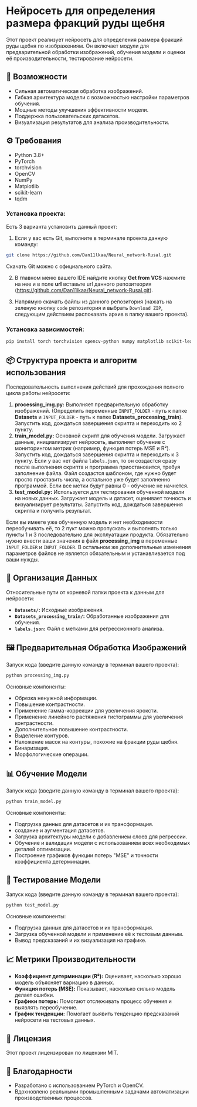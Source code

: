 # Нейросеть для определения размера фракций руды щебня

Этот проект реализует нейросеть для определения размера фракций руды щебня по изображениям. Он включает модули для предварительной обработки изображений, обучения модели и оценки её производительности, тестирование нейросети.

## 🚀 Возможности

- Сильная автоматическая обработка изображений.
- Гибкая архитектура модели с возможностью настройки параметров обучения.
- Мощные методы улучшения эффективности модели.
- Поддержка пользовательских датасетов.
- Визуализация результатов для анализа производительности.

## ⚙️ Требования

- Python 3.8+
- PyTorch
- torchvision
- OpenCV
- NumPy
- Matplotlib
- scikit-learn
- tqdm


### Установка проекта:
Есть 3 варианта установить данный проект:

1) Если у вас есть Git, выполните в терминале проекта данную команду:
  ```bash
  git clone https://github.com/Dan11lkaa/Neural_network-Rusal.git
  ```
  Скачать Git можно с официального сайта.

2) В главном меню вашего IDE найдите кнопку **Get from VCS** нажмите на нее и в поле **url** вставьте url данного репозитеория (https://github.com/Dan11lkaa/Neural_network-Rusal.git).

3) Напрямую скачать файлы из данного репозитория (нажать на зеленую кнопку `code` репозитория и выбрать `Download ZIP`, следующим действием распокавать архив в папку вашего проекта).


### Установка зависимостей:

```bash
pip install torch torchvision opencv-python numpy matplotlib scikit-learn tqdm
```


## 📦 Структура проекта и алгоритм использования

Последовательность выполнения действий для прохождения полного цикла работы нейросети:

1) **processing_img.py:** Выполняет предварительную обработку изображений.
(Определить переменные `INPUT_FOLDER` - путь к папке **Datasets** и `INPUT_FOLDER` - путь к папке **Datasets_processing_train**). 
Запустить код, дождаться завершения скрипта и переходить ко 2 пункту.
2) **train_model.py:** Основной скрипт для обучения модели. Загружает данные, инициализирует нейросеть, выполняет обучение с мониторингом метрик (например, функция потерь MSE и R²).
Запустить код, дождаться завершения скрипта и переходить к 3 пункту. Если у вас нет файла `labels.json`, то он создастся сразу после выполнения скрипта и программа приостановится, требуя заполнение файла.
Файл создастся шаблоном, где нужно будет просто проставить числа, а остальное уже будет заполненно программой. Если все метки будут равны 0 - обучение не начнется.
3) **test_model.py:** Используется для тестирования обученной модели на новых данных. Загружает модель и датасет, оценивает точность и визуализирует результаты.
Запустить код, дождаться завершения скрипта и получить результат.

Если вы имеете уже обученную модель и нет необходимости переобучивать её, то 2 пукт можно пропускать и выполнять только пункты 1 и 3 последовательно для эксплуатации продукта.
Обязательно нужно внести ваши значения в файл **processing_img** в переменные `INPUT_FOLDER` и `INPUT_FOLDER`. В остальном же дополнительные изменения параметров файлов не является обязательным и устанавливается под ваши нужды.


## 📁 Организация Данных
Относительные пути от корневой папки проекта к данным для нейросети:

- **`Datasets/`:** Исходные изображения.
- **`Datasets_processing_train/`:** Обработанные изображения для обучения.
- **`labels.json`:** Файл с метками для регрессионного анализа.


## 🖼️ Предварительная Обработка Изображений

Запуск кода (введите данную команду в терминал вашего проекта):

```bash
python processing_img.py
```
Основные компоненты:
- Обрезка ненужной информации.
- Повышение контрастности.
- Применение гамма-коррекции для увеличения яроксти.
- Применение линейного растяжения гистограммы для увеличения контрастности.
- Дополнительное повышение контрастности.
- Выделение контуров.
- Наложение масок на контуры, похожие на фракции руды щебня.
- Бинаризация.
- Морфологические операции.

## 📊 Обучение Модели

Запуск кода (введите данную команду в терминал вашего проекта):

```bash
python train_model.py
```
Основные компоненты:
- Подгрузка данных для датасетов и их трансформация.
- создание и аугментация датасетов.
- Загрузка архитектуры модели с добавлением слоев для регрессии.
- Обучение и валидация модели с использованием всех необходимых деталей оптимизации.
- Построение графиков функции потерь "MSE" и точности коэффициента детерминации.

## 🧪 Тестирование Модели

Запуск кода (введите данную команду в терминал вашего проекта):

```bash
python test_model.py
```
Основные компоненты:
- Подгрузка данных для датасетов и их трансформация.
- Загрузка обученной модели и применение её к тестовым данным.
- Вывод предсказаний и их визуализация на графике.

## 📈 Метрики Производительности

- **Коэффициент детерминации (R²):** Оценивает, насколько хорошо модель объясняет вариацию в данных.
- **Функция потерь (MSE):** Показывает, насколько сильно модель делает ошибки.
- **Графики потерь:** Помогают отслеживать процесс обучения и выявлять переобучение.
- **График тенденции:** Помогает выявить тенденцию предсказаний нейросети на тестовых данных.

## 📄 Лицензия

Этот проект лицензирован по лицензии MIT.

## 🙌 Благодарности

- Разработано с использованием PyTorch и OpenCV.
- Вдохновлено реальными промышленными задачами автоматизации производственных процессов.

